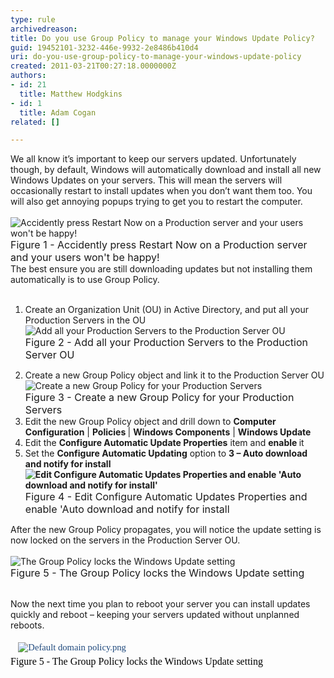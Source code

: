 ```yaml
---
type: rule
archivedreason: 
title: Do you use Group Policy to manage your Windows Update Policy?
guid: 19452101-3232-446e-9932-2e8486b410d4
uri: do-you-use-group-policy-to-manage-your-windows-update-policy
created: 2011-03-21T00:27:18.0000000Z
authors:
- id: 21
  title: Matthew Hodgkins
- id: 1
  title: Adam Cogan
related: []

---
```



We all know it’s important to keep our servers updated. Unfortunately though, by default, Windows will automatically download and install all new Windows Updates on your servers. This will mean the servers will occasionally restart to install updates when you don’t want them too. You will also get annoying popups trying to get you to restart the computer. 
<br><excerpt class='endintro'></excerpt><br>
<img alt=" Accidently press Restart Now on a Production server and your users won't be happy!" src="/ITAndNetworking/RulesToBetterWindowsServers/PublishingImages/updates-restart.jpg" /> <br><font class="ms-rteCustom-FigureBad" size="+0">Figure 1 - Accidently press Restart Now on a Production server and your users won't be happy!</font><br>The best ensure you are still downloading updates but not installing them automatically is to use Group Policy.&#160;<br><br><ol><li>Create an Organization Unit (OU) in Active Directory, and put all your Production Servers in the OU<br><img alt="Add all your Production Servers to the Production Server OU" src="/ITAndNetworking/RulesToBetterWindowsServers/PublishingImages/updates-adou.jpg" /><br><font class="ms-rteCustom-FigureNormal" size="+0">Figure 2 - Add all your Production Servers to the Production Server OU</font> </li>
<li>Create a new Group Policy object and link it to the Production Server OU<br><img alt="Create a new Group Policy for your Production Servers" src="/ITAndNetworking/RulesToBetterWindowsServers/PublishingImages/updates-gpo.jpg" /><br><font class="ms-rteCustom-FigureNormal" size="+0">Figure 3 - Create a new Group Policy for your Production Servers</font> </li>
<li>Edit the new Group Policy object and drill down to <strong>Computer Configuration</strong> | <strong>Policies </strong>| <strong>Windows Components</strong> | <strong>Windows Update</strong> </li>
<li>Edit the <strong>Configure Automatic Update Properties</strong> item and <strong>enable </strong>it </li>
<li>Set the <strong>Configure Automatic Updating</strong> option to <strong>3 – Auto download and notify for install<br><img alt="Edit Configure Automatic Updates Properties and enable 'Auto download and notify for install'" src="/ITAndNetworking/RulesToBetterWindowsServers/PublishingImages/updates-editgp.jpg" /><br></strong><font class="ms-rteCustom-FigureNormal" size="+0">Figure 4 - Edit Configure Automatic Updates Properties and enable 'Auto download and notify for install</font> </li></ol>
After the new Group Policy propagates, you will notice the update setting is now locked on the servers in the Production Server OU.&#160;<br><br><img alt="The Group Policy locks the Windows Update setting" src="/ITAndNetworking/RulesToBetterWindowsServers/PublishingImages/updates-updatesforced.jpg" /><br><font class="ms-rteCustom-FigureGood" size="+0">Figure 5 - The Group Policy locks the Windows Update setting<br></font><p><br>Now the next time you plan to reboot your server you can install updates quickly and reboot – keeping your servers updated without unplanned reboots. </p>
<p><span style="font-family&#58;'calibri','sans-serif';color&#58;#1f497d;font-size&#58;11pt;">&#160;<span style="font-family&#58;'calibri','sans-serif';color&#58;#1f497d;font-size&#58;11pt;">&#160;<img alt="Default domain policy.png" src="/ITAndNetworking/RulesToBetterWindowsServers/Documents/Default%20domain%20policy.png" style="margin&#58;5px;" /><br><font class="ms-rteCustom-FigureGood" size="+0" style="color&#58;#000000;">Figure 5 - The Group Policy locks the Windows Update setting<br></font><br></span></span></p>


